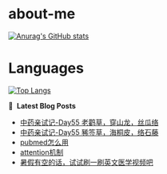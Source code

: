 # about-me
[![Anurag's GitHub stats](https://github-readme-stats.vercel.app/api?username=whitewatercn)](https://github.com/anuraghazra/github-readme-stats)

# Languages
[![Top Langs](https://github-readme-stats.vercel.app/api/top-langs/?username=whitewatercn)](https://github.com/anuraghazra/github-readme-stats)

📕 &nbsp;**Latest Blog Posts**
<!-- BLOG-POST-LIST:START -->
- [中药亲试记-Day55 老鹳草，穿山龙，丝瓜络](https://forum.beginner.center/t/topic/1263/1)
- [中药亲试记-Day55 豨签草，海桐皮，络石藤](https://forum.beginner.center/t/topic/1262/1)
- [pubmed怎么用](https://forum.beginner.center/t/topic/1261/1)
- [attention机制](https://forum.beginner.center/t/topic/1248/1)
- [暑假有空的话，试试刷一刷英文医学视频吧](https://forum.beginner.center/t/topic/1247/1)
<!-- BLOG-POST-LIST:END -->
